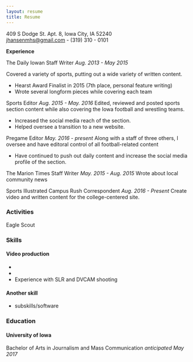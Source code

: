 ```yaml
---
layout: resume
title: Resume
---
```

409 S Dodge St. Apt. 8, Iowa City, IA 52240  
[jhansenmhs@gmail.com](mailto:jhansenmhs@gmail.com) - (319) 310 - 0101

<b>Experience</b>

The Daily Iowan
Staff Writer *Aug. 2013 - May 2015*

Covered a variety of sports, putting out a wide variety of written content.    

* Hearst Award Finalist in 2015 (7th place, personal feature writing)
* Wrote several longform pieces while covering each team

Sports Editor *Aug. 2015 - May. 2016*
Edited, reviewed and posted sports section content while also covering the Iowa football and wrestling teams.    

* Increased the social media reach of the section.
* Helped oversee a transition to a new website.

Pregame Editor *May. 2016 - present*
Along with a staff of three others, I oversee and have editoral control of all football-related content    
* Have continued to push out daily content and increase the social media profile of the section.

The Marion Times
Staff Writer *May. 2015 - Aug. 2015*
Wrote about local community news 

Sports Illustrated
Campus Rush Correspondent *Aug. 2016 - Present*
Create video and written content for the college-centered site.  

### Activities
Eagle Scout

### Skills
#### Video production
* 
* 
* Experience with SLR and DVCAM shooting

#### Another skill
* subskills/software

### Education
#### University of Iowa
Bachelor of Arts in Journalism and Mass Communication *anticipated May 2017* 

